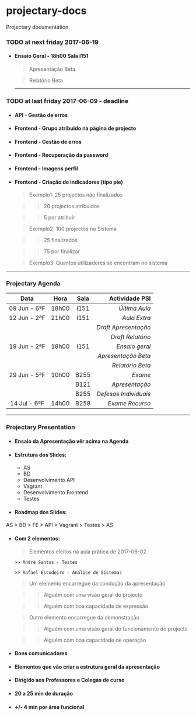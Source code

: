# projectary-docs

Projectary documentation.

### TODO at next friday 2017-06-19

- #### Ensaio Geral - 18h00 Sala I151

  > Apresentação Beta

  > Relatório Beta

  ---

### TODO at last friday 2017-06-09 - deadline

- #### API - Gestão de erros

- #### Frontend - Grupo atribuido na página de projecto

- #### Frontend - Gestão de erros

- #### Frontend - Recuperação da password

- #### Frontend - Imagens perfil

- #### Frontend - Criação de indicadores (tipo pie)

  > Exemplo1: 25 projectos não finalizados

  >> 20 projectos atribuidos

  >> 5 por atribuir

  > Exemplo2: 100 projectos no Sistema

  >> 25 finalizados

  >> 75 por finalizar

  > Exemplo3: Quantos utilizadores se encontram no sistema

---

### Projectary Agenda

|     Data     |  Hora  |  Sala |     Actividade PSI    |
|:------------:|:------:|:-----:|----------------------:|
| 09 Jun - 6ªF | 18h00  | I151  | *Última Aula*         |
| 12 Jun - 2ªF | 21h00  | I151  | *Aula Extra*          |
|              |        |       | *Draft Apresentação*  |
|              |        |       | *Draft Relatório*     |
| 19 Jun - 2ªF | 18h00  | I151  | *Ensaio geral*        |
|              |        |       | *Apresentação Beta*   |
|              |        |       | *Relatório Beta*      |
| 29 Jun - 5ªF | 10h00  | B255  | *Exame*               |
|              |        | B121  | *Apresentação*        |
|              |        | B255  | *Defesas Individuais* |
| 14 Jul - 6ªF | 14h00  | B258  | *Exame Recurso*       |

---

### Projectary Presentation

- #### Ensaio da Apresentação vêr acima na Agenda

- #### Estrutura dos Slides:

  - AS
  - BD
  - Desenvolvimento API
  - Vagrant
  - Desenvolvimento Frontend
  - Testes

- #### Roadmap dos Slides:  

 AS > BD > FE > API > Vagrant > Testes > AS

- #### Com 2 elementos:

  > Elementos eleitos na aula prática de 2017-06-02

      >> André Santos - Testes

      >> Rafael Escudeiro - Análise de Sistemas

  > Um elemento encarregue da condução da apresentação

    >> Alguém com uma visão geral do projecto

    >> Alguém com boa capacidade de expressão

  > Outro elemento encarregue da demonstração

    >> Alguém com uma visão geral do funcionamento do projecto  

    >> Alguém com boa capacidade de operação

- #### Bons comunicadores

- #### Elementos que vão criar a estrutura geral da apresentação

- #### Dirigido aos Professores e Colegas de curso

- #### 20 a 25 min de duração

- #### +/- 4 min por área funcional
